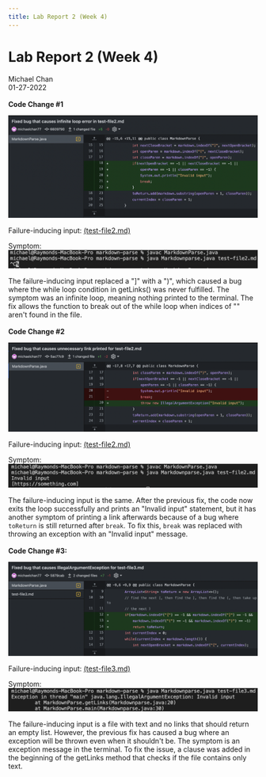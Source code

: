 ```yaml
---
title: Lab Report 2 (Week 4)
---
```


# Lab Report 2 (Week 4)   

Michael Chan     
01-27-2022   
<br>
**Code Change #1**  

![Image](W4_1-1.png)   

Failure-inducing input: [(test-file2.md)](test-file2.md)

Symptom:
![Image](W4_1-2.png)  
 
The failure-inducing input replaced a "]" with a ")", which caused a bug where the while loop condition in getLinks() was never fulfilled. The symptom was an infinite loop, meaning nothing printed to the terminal. The fix allows the function to break out of the while loop when indices of "[]()" aren't found in the file.   
<br>
**Code Change #2**  

![Image](W4_2-1.png)   

Failure-inducing input: [(test-file2.md)](test-file2.md)

Symptom:
![Image](W4_2-2.png)  
 
The failure-inducing input is the same. After the previous fix, the code now exits the loop successfully and prints an "Invalid input" statement, but it has another symptom of printing a link afterwards because of a bug where `toReturn` is still returned after `break`. To fix this, `break` was replaced with throwing an exception with an "Invalid input" message.      
<br>
**Code Change #3:**  

![Image](W4_3-1.png)   

Failure-inducing input: [(test-file3.md)](test-file3.md)

Symptom:
![Image](W4_3-2.png)  
 
The failure-inducing input is a file with text and no links that should return an empty list. However, the previous fix has caused a bug where an exception will be thrown even when it shouldn't be. The symptom is an exception message in the terminal. To fix the issue, a clause was added in the beginning of the getLinks method that checks if the file contains only text.   

